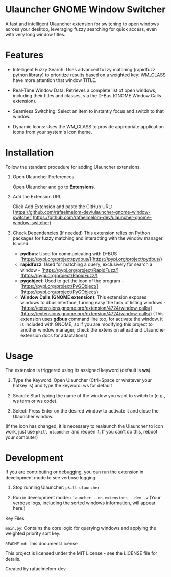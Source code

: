 # Ulauncher GNOME Window Switcher

A fast and intelligent Ulauncher extension for switching to open windows across your desktop, leveraging fuzzy searching for quick access, even with very long window titles.

# Features

- Intelligent Fuzzy Search: Uses advanced fuzzy matching (rapidfuzz python library) to prioritize results based on a weighted key: WM_CLASS have more attention that window TITLE.

- Real-Time Window Data: Retrieves a complete list of open windows, including their titles and classes, via the D-Bus (GNOME Window Calls extension).

- Seamless Switching: Select an item to instantly focus and switch to that window.

- Dynamic Icons: Uses the WM_CLASS to provide appropriate application icons from your system's icon theme.

# Installation

Follow the standard procedure for adding Ulauncher extensions.

1. Open Ulauncher Preferences

   Open Ulauncher and go to **Extensions**.

2. Add the Extension URL

   Click Add Extension and paste the GitHub URL:[https://github.com/rafaelmelom-dev/ulauncher-gnome-window-switcher](https://github.com/rafaelmelom-dev/ulauncher-gnome-window-switcher)

3. Check Dependencies (If needed) This extension relies on Python packages for fuzzy matching and interacting with the window manager. Is used:
   - **pydbus**: Used for communicating with D-BUS - [https://pypi.org/project/pydbus/](https://pypi.org/project/pydbus/)
   - **rapidfuzz**: Used for matching a query, exclusively for search a window - [https://pypi.org/project/RapidFuzz/](https://pypi.org/project/RapidFuzz/)
   - **pygobject**: Used to get the icon of the program - [https://pypi.org/project/PyGObject/](https://pypi.org/project/PyGObject/)
   - **Window Calls (GNOME extension)**: This extension exposes windows to dbus interface, turning easy the task of listing windows - [https://extensions.gnome.org/extension/4724/window-calls/](https://extensions.gnome.org/extension/4724/window-calls/)
     (This extension uses **gdbus** command line too, for activate the window, it is included with GNOME, so if you are modifying this project to another window manager, check the extension ahead and Ulauncher extension docs for adaptations)

# Usage

The extension is triggered using its assigned keyword (default is **ws**).

1. Type the Keyword: Open Ulauncher (Ctrl+Space or whatever your hotkey is) and type the keyword: ws for default

2. Search: Start typing the name of the window you want to switch to (e.g., ws term or ws code).

3. Select: Press Enter on the desired window to activate it and close the Ulauncher window.

(if the icon has changed, it is necessary to realaunch the Ulauncher to icon work, just use `pkill ulauncher` and reopen it. If you can't do this, reboot your computer)

# Development

If you are contributing or debugging, you can run the extension in development mode to see verbose logging:

1. Stop running Ulauncher: `pkill ulauncher`

2. Run in development mode: `ulauncher --no-extensions --dev -v`
   (Your verbose logs, including the sorted windows information, will appear here.)

Key Files

`main.py`: Contains the core logic for querying windows and applying the weighted priority sort key.

`README.md`: This document.License

This project is licensed under the MIT License - see the LICENSE file for details.

Created by rafaelmelom-dev
